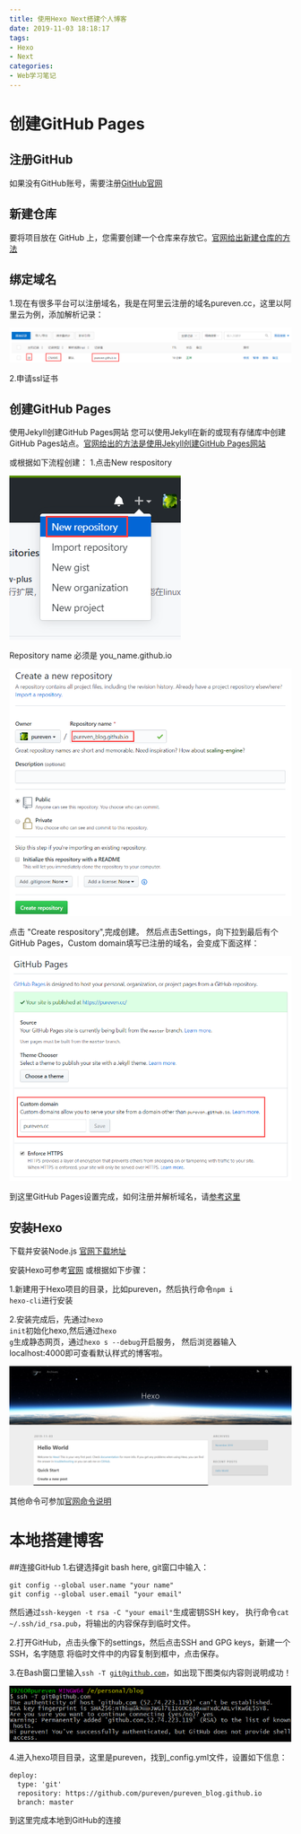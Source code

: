 ```yaml
---
title: 使用Hexo Next搭建个人博客
date: 2019-11-03 18:18:17
tags: 
- Hexo
- Next
categories: 
- Web学习笔记
---
```


# 创建GitHub Pages

## 注册GitHub
如果没有GitHub账号，需要注册[GitHub官网](https://github.com/)

## 新建仓库
要将项目放在 GitHub 上，您需要创建一个仓库来存放它。[官网给出新建仓库的方法](https://help.github.com/cn/github/getting-started-with-github/create-a-repo)

## 绑定域名

1.现在有很多平台可以注册域名，我是在阿里云注册的域名pureven.cc，这里以阿里云为例，添加解析记录：

![](使用Hexo-Next搭建个人博客/20191103221404.png)

<!-- more -->

2.申请ssl证书

## 创建GitHub Pages
使用Jekyll创建GitHub Pages网站
您可以使用Jekyll在新的或现有存储库中创建GitHub Pages站点。[官网给出的方法是使用Jekyll创建GitHub Pages网站](https://help.github.com/cn/github/working-with-github-pages/creating-a-github-pages-site-with-jekyll)

或根据如下流程创建：
1.点击New respository

![](使用Hexo-Next搭建个人博客/20191103190931.png)

Repository name 必须是 you_name.github.io

![](使用Hexo-Next搭建个人博客/20191103201747.png)

点击 "Create respository",完成创建。 然后点击Settings，向下拉到最后有个GitHub Pages，Custom domain填写已注册的域名，会变成下面这样：

![](使用Hexo-Next搭建个人博客/20191103203159.png)

到这里GitHub Pages设置完成，如何注册并解析域名，请[参考这里](https://www.zhihu.com/question/31377141)

## 安装Hexo

下载并安装Node.js [官网下载地址](http://nodejs.cn/download/) 

安装Hexo可参考[官网](https://hexo.io/zh-cn/docs/index.html#%E5%AE%89%E8%A3%85)
或根据如下步骤：

1.新建用于Hexo项目的目录，比如pureven，然后执行命令<code>npm i hexo-cli</code>进行安装

2.安装完成后，先通过<code>hexo init</code>初始化hexo,然后通过<code>hexo g</code>生成静态网页，通过<code>hexo s --debug</code>开启服务，
然后浏览器输入localhost:4000即可查看默认样式的博客啦。

![](使用Hexo-Next搭建个人博客/20191103205806.png)

其他命令可参加[官网命令说明](https://hexo.io/zh-cn/docs/commands)

# 本地搭建博客

##连接GitHub
1.右键选择git bash here, git窗口中输入：
```
git config --global user.name "your name"
git config --global user.email "your email"
```
然后通过<code>ssh-keygen -t rsa -C "your email"</code>生成密钥SSH key，
执行命令<code>cat ~/.ssh/id_rsa.pub</code>，将输出的内容保存到临时文件。

2.打开GitHub，点击头像下的settings，然后点击SSH and GPG keys，新建一个SSH，名字随意
将临时文件中的内容复制到框中，点击保存。

3.在Bash窗口里输入<code>ssh -T git@github.com</code>，如出现下图类似内容则说明成功！

![](使用Hexo-Next搭建个人博客/20191103211605.png)

4.进入hexo项目目录，这里是pureven，找到_config.yml文件，设置如下信息：
```
deploy:
  type: 'git'
  repository: https://github.com/pureven/pureven_blog.github.io
  branch: master
```

到这里完成本地到GitHub的连接
